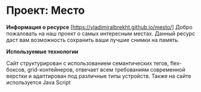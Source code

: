 # Проект: Место


**Информация о ресурсе**
[https://vladimiralbrekht.github.io/mesto/]
Добро пожаловать на наш проект о самых интересным местах.
Данный ресурс даст вам возможность сохранить ваши лучшие снимки на память.

**Используемые технологии**

Сайт структурирован с использованием семантических тегов, flex-боксов, grid-контейнеров, отвечает всем требованиям современной верстки и адаптирован под различные типы устройств.
Также на сайте используется Java Script


